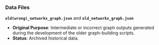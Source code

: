 ### Data Files
**`old(wrong)_networkx_graph.json`** and **`old_networkx_graph.json`**
- **Original Purpose**: Intermediate or incorrect graph outputs generated during the development of the older graph-building scripts.
- **Status**: Archived historical data.